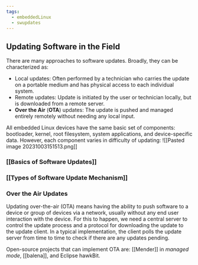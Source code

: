 ```yaml
---
tags:
  - embeddedLinux
  - swupdates
---
```

## Updating Software in the Field
There are many approaches to software updates. Broadly, they can be characterized as:
- Local updates: Often performed by a technician who carries the update on a portable medium and has physical access to each individual system.
- Remote updates: Update is initiated by the user or technician locally, but is downloaded from a remote server.
- **Over the Air** (**OTA**) updates: The update is pushed and managed entirely remotely without needing any local input.

All embedded Linux devices have the same basic set of components: bootloader, kernel, root filesystem, system applications, and device-specific data. However, each component varies in difficulty of updating:
![[Pasted image 20231003151513.png]]
### [[Basics of Software Updates]]
### [[Types of Software Update Mechanism]]
### Over the Air Updates 
Updating over-the-air (OTA) means having the ability to push software to a device or group of devices via a network, usually without any end user interaction with the device. For this to happen, we need a central server to control the update process and a protocol for downloading the update to the update client. In a typical implementation, the client polls the update server from time to time to check if there are any updates pending.

Open-source projects that can implement OTA are: [[Mender]] in *managed mode*, [[balena]], and Eclipse hawkBit.